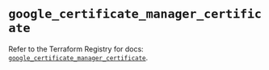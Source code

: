 # `google_certificate_manager_certificate`

Refer to the Terraform Registry for docs: [`google_certificate_manager_certificate`](https://registry.terraform.io/providers/hashicorp/google/5.20.0/docs/resources/certificate_manager_certificate).
